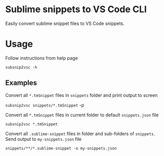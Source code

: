 # Sublime snippets to VS Code CLI

Easily convert sublime snippet files to VS Code snippets.

# Usage

Follow instructions from help page

`subsnip2vsc -h`

## Examples

Convert all `*.tmSnippet` files in `snippets` folder and print output to screen

`subsnip2vsc snippets/*.tmSnippet` -p

Convert all `*.tmSnippet` files in current folder to default `snippets.json` file

`subsnip2vsc *.tmSnippet`

Convert all `.sublime-snippet` files in folder and sub-folders of `snippets`.
Send output to `my-snippets.json` file

`snippets/**/*.sublime-snippet -o my-snippets.json`
